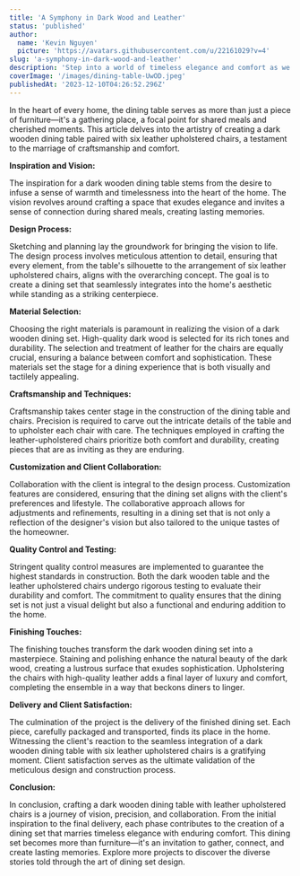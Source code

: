 ```yaml
---
title: 'A Symphony in Dark Wood and Leather'
status: 'published'
author:
  name: 'Kevin Nguyen'
  picture: 'https://avatars.githubusercontent.com/u/22161029?v=4'
slug: 'a-symphony-in-dark-wood-and-leather'
description: 'Step into a world of timeless elegance and comfort as we explore the creation of a dark wood dining table with leather upholstered chairs—a symphony of craftsmanship and sophistication.'
coverImage: '/images/dining-table-UwOD.jpeg'
publishedAt: '2023-12-10T04:26:52.296Z'
---
```


In the heart of every home, the dining table serves as more than just a piece of furniture—it's a gathering place, a focal point for shared meals and cherished moments. This article delves into the artistry of creating a dark wooden dining table paired with six leather upholstered chairs, a testament to the marriage of craftsmanship and comfort.

**Inspiration and Vision:**

The inspiration for a dark wooden dining table stems from the desire to infuse a sense of warmth and timelessness into the heart of the home. The vision revolves around crafting a space that exudes elegance and invites a sense of connection during shared meals, creating lasting memories.

**Design Process:**

Sketching and planning lay the groundwork for bringing the vision to life. The design process involves meticulous attention to detail, ensuring that every element, from the table's silhouette to the arrangement of six leather upholstered chairs, aligns with the overarching concept. The goal is to create a dining set that seamlessly integrates into the home's aesthetic while standing as a striking centerpiece.

**Material Selection:**

Choosing the right materials is paramount in realizing the vision of a dark wooden dining set. High-quality dark wood is selected for its rich tones and durability. The selection and treatment of leather for the chairs are equally crucial, ensuring a balance between comfort and sophistication. These materials set the stage for a dining experience that is both visually and tactilely appealing.

**Craftsmanship and Techniques:**

Craftsmanship takes center stage in the construction of the dining table and chairs. Precision is required to carve out the intricate details of the table and to upholster each chair with care. The techniques employed in crafting the leather-upholstered chairs prioritize both comfort and durability, creating pieces that are as inviting as they are enduring.

**Customization and Client Collaboration:**

Collaboration with the client is integral to the design process. Customization features are considered, ensuring that the dining set aligns with the client's preferences and lifestyle. The collaborative approach allows for adjustments and refinements, resulting in a dining set that is not only a reflection of the designer's vision but also tailored to the unique tastes of the homeowner.

**Quality Control and Testing:**

Stringent quality control measures are implemented to guarantee the highest standards in construction. Both the dark wooden table and the leather upholstered chairs undergo rigorous testing to evaluate their durability and comfort. The commitment to quality ensures that the dining set is not just a visual delight but also a functional and enduring addition to the home.

**Finishing Touches:**

The finishing touches transform the dark wooden dining set into a masterpiece. Staining and polishing enhance the natural beauty of the dark wood, creating a lustrous surface that exudes sophistication. Upholstering the chairs with high-quality leather adds a final layer of luxury and comfort, completing the ensemble in a way that beckons diners to linger.

**Delivery and Client Satisfaction:**

The culmination of the project is the delivery of the finished dining set. Each piece, carefully packaged and transported, finds its place in the home. Witnessing the client's reaction to the seamless integration of a dark wooden dining table with six leather upholstered chairs is a gratifying moment. Client satisfaction serves as the ultimate validation of the meticulous design and construction process.

**Conclusion:**

In conclusion, crafting a dark wooden dining table with leather upholstered chairs is a journey of vision, precision, and collaboration. From the initial inspiration to the final delivery, each phase contributes to the creation of a dining set that marries timeless elegance with enduring comfort. This dining set becomes more than furniture—it's an invitation to gather, connect, and create lasting memories. Explore more projects to discover the diverse stories told through the art of dining set design.